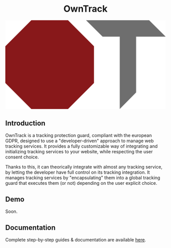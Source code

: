 # <div align="center">OwnTrack</div>

![Logo](https://github.com/mekkanix/owntrack/blob/main/logo.svg?raw=true)

## Introduction

OwnTrack is a tracking protection guard, compliant with the european GDPR, designed to use a "developer-driven" approach to manage web tracking services. It provides a fully customizable way of integrating and initializing tracking services to your website, while respecting the user consent choice.

Thanks to this, it can theorically integrate with almost any tracking service, by letting the developer have full control on its tracking integration. It manages tracking services by "encapsulating" them into a global tracking guard that executes them (or not) depending on the user explicit choice.

## Demo

Soon.

## Documentation

Complete step-by-step guides & documentation are available [here](https://docs.mekkanix.net/owntrack/#/).
